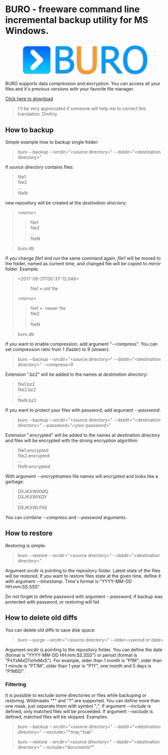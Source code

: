 # BURO - freeware command line incremental backup utility for MS Windows.<p> #
<p align="center"><img src="logo_buro.png"/></p>
BURO supports data compression and encryption. You can access all your files and it's previous versions with your favorite file manager.<p>
 
[Click here to download](https://github.com/sapozhnikov/keeper/releases "Downloads page")
>I'll be very appreciated if someone will help me to correct this translation. Dmitriy.
## How to backup ##
Simple example how to backup single folder:<p>
>buro --backup --srcdir="<source directory\>" --dstdir="<destination directory\>"<p>

If *source directory* contains files:
>file1<br>
>file2<br>
>...<br>
>fileN<p>

new repository will be created at the *destination directory*:
><mirror\><br>
>>file1<br>
>>file2<br>
>>...<br>
>>fileN<br>

>buro.db<p>

If you change *file1* and run the same command again, *file1* will be moved to the folder, named as current time, and changed file will be copied to *mirror* folder. Example:
><2017-08-31T00-37-12.048\><p>
>>file1 <-old file<p>
>
><mirror\><br>
>>file1 <- newer file<br>
>>file2<br>
>>...<br>
>>fileN<br>

>buro.db<p>
 
If you want to enable compression, add argument "--compress". You can set compression ratio from 1 (faster) to 9 (slower):<p>
>buro --backup --srcdir="<source directory\>" --dstdir="<destination directory\>" --compress=9<p>

Extension ".bz2" will be added to the names at *destination directory*:<p>
>file1.bz2<br>
>file2.bz2<br>
>...<br>
>fileN.bz2<p>

If you want to protect your files with password, add argument *--password*:<p>
>buro --backup --srcdir="<source directory\>" --dstdir="<destination directory\>" --password="<your password\>"<p>

Extension ".encrypted" will be added to the names at *destination directory* and files will be encrypted with the strong encryption algorithm:<p>
>file1.encrypted<br>
>file2.encrypted<br>
>...<br>
>fileN.encrypted<p>

With argument *--encryptnames* file names will encrypted and looks like a garbage:<br>
>DXJKXWIXMQ<br>
>DXJKXWIXQY<br>
>...<br>
>DXJKXWLFKE<br>

You can combine *--compress* and *--password* arguments.<p>
## How to restore ##
 
Restoring is simple:<p>
>buro --restore --srcdir="<source directory\>" --dstdir="<destination directory\>"<p>

Argument *srcdir* is pointing to the repository folder. Latest state of the files will be restored. If you want to restore files state at the given time, define it with argument *--timestamp*. Time's format is "YYYY-MM-DD
HH:mm:SS.SSS".<p>
Do not forget to define password with argument *--password*, if backup was protected with password, or restoring will fail.<p>
## How to delete old diffs ##
You can delete old diffs to save disk space:<p>
>buro --purge --srcdir="<source directory\>" --older=<period or date\><p>

Argument *srcdir* is pointing to the repository folder. You can define the date (format is "YYYY-MM-DD HH:mm:SS.SSS") or period (format is "PxYxMxDTxHxMxS"). For example, older than 1 month is "P1M", older than 1 minute is "PT1M", older than 1 year is "P1Y", one month and 5 days is "P1M5D".<p>

### Filtering ###
It is possible to exclude some directories or files while backuping or restoring. Wildmasks "*" and "?" are supported. You can define more than one mask, just separate them with symbol ";". If argument *--include* is defined, only matched files will be proceeded. If argument *--exclude* is defined, matched files will be skipped. Examples:
>buro --backup --srcdir="<source directory\>" --dstdir="<destination directory\>" --exclude="\*.tmp;\*.bak"<p>
>buro --restore --srcdir="<source directory\>" --dstdir="<destination directory\>" --include="documents\*"<p>

<br/><br/>
